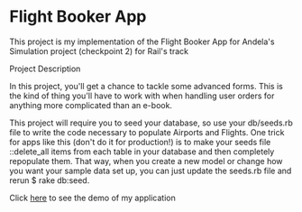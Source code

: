 <h1> Flight Booker App </h1>

This project is my implementation of the Flight Booker App for Andela's Simulation project (checkpoint 2) for Rail's track

Project Description

In this project, you'll get a chance to tackle some advanced forms. This is the kind of thing you'll have to work with when handling user orders for anything more complicated than an e-book. 

This project will require you to seed your database, so use your db/seeds.rb file to write the code necessary to populate Airports and Flights. One trick for apps like this (don't do it for production!) is to make your seeds file ::delete_all items from each table in your database and then completely repopulate them. That way, when you create a new model or change how you want your sample data set up, you can just update the seeds.rb file and rerun $ rake db:seed.



Click <a href="travelnow.herokuapp.com"> here</a> to see the demo of my application
